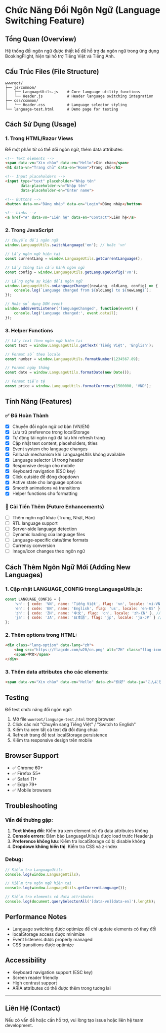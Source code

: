 # Chức Năng Đổi Ngôn Ngữ (Language Switching Feature)

## Tổng Quan (Overview)

Hệ thống đổi ngôn ngữ được thiết kế để hỗ trợ đa ngôn ngữ trong ứng dụng BookingFlight, hiện tại hỗ trợ Tiếng Việt và Tiếng Anh.

## Cấu Trúc Files (File Structure)

```
wwwroot/
├── js/common/
│   ├── LanguageUtils.js    # Core language utility functions
│   └── Header.js           # Header language switching integration
├── css/common/
│   └── Header.css          # Language selector styling
└── language-test.html      # Demo page for testing
```

## Cách Sử Dụng (Usage)

### 1. Trong HTML/Razor Views

Để một phần tử có thể đổi ngôn ngữ, thêm data attributes:

```html
<!-- Text elements -->
<span data-vn="Xin chào" data-en="Hello">Xin chào</span>
<h1 data-vn="Trang chủ" data-en="Home">Trang chủ</h1>

<!-- Input placeholders -->
<input type="text" placeholder="Nhập tên" 
       data-placeholder-vn="Nhập tên" 
       data-placeholder-en="Enter name">

<!-- Buttons -->
<button data-vn="Đăng nhập" data-en="Login">Đăng nhập</button>

<!-- Links -->
<a href="#" data-vn="Liên hệ" data-en="Contact">Liên hệ</a>
```

### 2. Trong JavaScript

```javascript
// Chuyển đổi ngôn ngữ
window.LanguageUtils.switchLanguage('en'); // hoặc 'vn'

// Lấy ngôn ngữ hiện tại
const currentLang = window.LanguageUtils.getCurrentLanguage();

// Lấy thông tin cấu hình ngôn ngữ
const config = window.LanguageUtils.getLanguageConfig('vn');

// Lắng nghe sự kiện đổi ngôn ngữ
window.LanguageUtils.onLanguageChange((newLang, oldLang, config) => {
    console.log(`Language changed from ${oldLang} to ${newLang}`);
});

// Hoặc sử dụng DOM event
window.addEventListener('languageChanged', function(event) {
    console.log('Language changed:', event.detail);
});
```

### 3. Helper Functions

```javascript
// Lấy text theo ngôn ngữ hiện tại
const text = window.LanguageUtils.getText('Tiếng Việt', 'English');

// Format số theo locale
const number = window.LanguageUtils.formatNumber(1234567.89);

// Format ngày tháng
const date = window.LanguageUtils.formatDate(new Date());

// Format tiền tệ
const price = window.LanguageUtils.formatCurrency(1500000, 'VND');
```

## Tính Năng (Features)

### ✅ Đã Hoàn Thành
- [x] Chuyển đổi ngôn ngữ cơ bản (VN/EN)
- [x] Lưu trữ preference trong localStorage
- [x] Tự động tải ngôn ngữ đã lưu khi refresh trang
- [x] Cập nhật text content, placeholders, titles
- [x] Event system cho language changes
- [x] Fallback mechanism khi LanguageUtils không available
- [x] Language selector UI trong header
- [x] Responsive design cho mobile
- [x] Keyboard navigation (ESC key)
- [x] Click outside để đóng dropdown
- [x] Active state cho language options
- [x] Smooth animations và transitions
- [x] Helper functions cho formatting

### 🔄 Cải Tiến Thêm (Future Enhancements)
- [ ] Thêm ngôn ngữ khác (Trung, Nhật, Hàn)
- [ ] RTL language support
- [ ] Server-side language detection
- [ ] Dynamic loading của language files
- [ ] Language-specific date/time formats
- [ ] Currency conversion
- [ ] Image/icon changes theo ngôn ngữ

## Cách Thêm Ngôn Ngữ Mới (Adding New Languages)

### 1. Cập nhật LANGUAGE_CONFIG trong LanguageUtils.js:

```javascript
const LANGUAGE_CONFIG = {
    'vn': { code: 'VN', name: 'Tiếng Việt', flag: 'vn', locale: 'vi-VN' },
    'en': { code: 'EN', name: 'English', flag: 'us', locale: 'en-US' },
    'zh': { code: 'ZH', name: '中文', flag: 'cn', locale: 'zh-CN' }, // Mới
    'ja': { code: 'JA', name: '日本語', flag: 'jp', locale: 'ja-JP' } // Mới
};
```

### 2. Thêm options trong HTML:

```html
<div class="lang-option" data-lang="zh">
    <img src="https://flagcdn.com/w20/cn.png" alt="ZH" class="flag-icon">
    <span>中文</span>
</div>
```

### 3. Thêm data attributes cho các elements:

```html
<span data-vn="Xin chào" data-en="Hello" data-zh="你好" data-ja="こんにちは">Xin chào</span>
```

## Testing

Để test chức năng đổi ngôn ngữ:

1. Mở file `wwwroot/language-test.html` trong browser
2. Click các nút "Chuyển sang Tiếng Việt" / "Switch to English"
3. Kiểm tra xem tất cả text đã đổi đúng chưa
4. Refresh trang để test localStorage persistence
5. Kiểm tra responsive design trên mobile

## Browser Support

- ✅ Chrome 60+
- ✅ Firefox 55+
- ✅ Safari 11+
- ✅ Edge 79+
- ✅ Mobile browsers

## Troubleshooting

### Vấn đề thường gặp:

1. **Text không đổi**: Kiểm tra xem element có đủ data attributes không
2. **Console errors**: Đảm bảo LanguageUtils.js được load trước Header.js
3. **Preference không lưu**: Kiểm tra localStorage có bị disable không
4. **Dropdown không hiển thị**: Kiểm tra CSS và z-index

### Debug:

```javascript
// Kiểm tra LanguageUtils
console.log(window.LanguageUtils);

// Kiểm tra ngôn ngữ hiện tại
console.log(window.LanguageUtils.getCurrentLanguage());

// Kiểm tra elements có data attributes
console.log(document.querySelectorAll('[data-vn][data-en]').length);
```

## Performance Notes

- Language switching được optimize để chỉ update elements có thay đổi
- localStorage access được minimize
- Event listeners được properly managed
- CSS transitions được optimize

## Accessibility

- Keyboard navigation support (ESC key)
- Screen reader friendly
- High contrast support
- ARIA attributes có thể được thêm trong tương lai

---

## Liên Hệ (Contact)

Nếu có vấn đề hoặc cần hỗ trợ, vui lòng tạo issue hoặc liên hệ team development.
